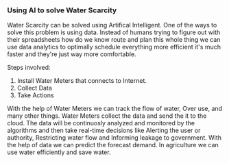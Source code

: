 ### Using AI to solve Water Scarcity

Water Scarcity can be solved using Artifical Intelligent. One of the ways to solve this problem is using data. Instead of humans trying to figure out with their spreadsheets how do we know route and plan this whole thing we can use data analytics to optimally schedule everything more efficient it's much faster and they're just way more comfortable.

Steps involved:

1) Install Water Meters that connects to Internet.
2) Collect Data
3) Take Actions

With the help of Water Meters we can track the flow of water, Over use, and many other things. Water Meters collect the data and send the it to the cloud. The data will be continuosly analyzed and monitored by the algorithms and then take real-time decisions like Alerting the user or authority, Restricting water flow and Informing leakage to government. With the help of data we can predict the forecast demand. In agriculture we can use water efficiently and save water.
